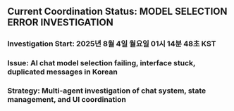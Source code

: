 ## Current Coordination Status: MODEL SELECTION ERROR INVESTIGATION
### Investigation Start: 2025년 8월  4일 월요일 01시 14분 48초 KST
### Issue: AI chat model selection failing, interface stuck, duplicated messages in Korean
### Strategy: Multi-agent investigation of chat system, state management, and UI coordination
